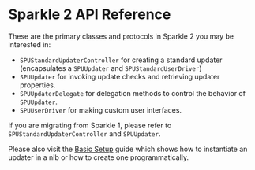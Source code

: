 # Sparkle 2 API Reference

These are the primary classes and protocols in Sparkle 2 you may be interested in:

- `SPUStandardUpdaterController` for creating a standard updater (encapsulates a `SPUUpdater` and `SPUStandardUserDriver`)
- `SPUUpdater` for invoking update checks and retrieving updater properties.
- `SPUUpdaterDelegate` for delegation methods to control the behavior of `SPUUpdater`.
- `SPUUserDriver` for making custom user interfaces.

If you are migrating from Sparkle 1, please refer to `SPUStandardUpdaterController` and `SPUUpdater`.

Please also visit the [Basic Setup](https://sparkle-project.org/documentation/) guide which shows how to instantiate an updater in a nib or how to create one programmatically.
